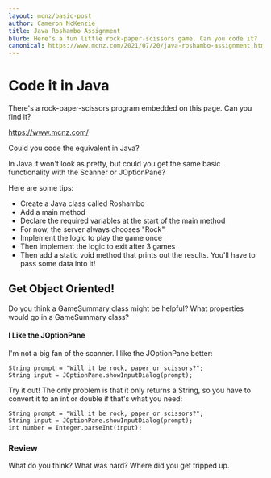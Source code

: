 ```yaml
---
layout: mcnz/basic-post
author: Cameron McKenzie
title: Java Roshambo Assignment
blurb: Here's a fun little rock-paper-scissors game. Can you code it?
canonical: https://www.mcnz.com/2021/07/20/java-roshambo-assignment.html
---
```


# Code it in Java

There's a rock-paper-scissors program embedded on this page. Can you find it?

https://www.mcnz.com/

Could you code the equivalent in Java? 

In Java it won't look as pretty, but could you get the same basic functionality with the Scanner or JOptionPane?

Here are some tips:

- Create a Java class called Roshambo
- Add a main method
- Declare the required variables at the start of the main method
- For now, the server always chooses "Rock"
- Implement the logic to play the game once
- Then implement the logic to exit after 3 games
- Then add a static void method that prints out the results. You'll have to pass some data into it!

## Get Object Oriented!

Do you think a GameSummary class might be helpful? What properties would go in a GameSummary class?

#### I Like the JOptionPane

I'm not a big fan of the scanner. I like the JOptionPane better:

```
String prompt = "Will it be rock, paper or scissors?";
String input = JOptionPane.showInputDialog(prompt);
```

Try it out! The only problem is that it only returns a String, so you have to convert it to an int or double if that's what you need:

```
String prompt = "Will it be rock, paper or scissors?";
String input = JOptionPane.showInputDialog(prompt);
int number = Integer.parseInt(input);
```



### Review

What do you think? What was hard? Where did you get tripped up.
